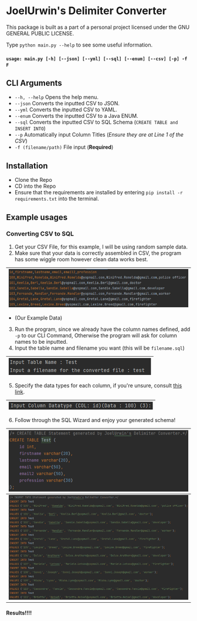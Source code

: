 
[1]: https://www.w3schools.com/sql/sql_datatypes.asp "W3Schools SQL Datatypes"
# JoelUrwin's Delimiter Converter


This package is built as a part of a personal project licensed under the GNU GENERAL PUBLIC LICENSE.

Type `python main.py --help` to see some useful information.

#### `usage: main.py [-h] [--json] [--yml] [--sql] [--enum] [--csv] [-p] -f F`


## CLI Arguments
* ``--h, --help`` Opens the help menu.
* ``--json`` Converts the inputted CSV to JSON.
* ``--yml`` Converts the inputted CSV to YAML.
* ``--enum`` Converts the inputted CSV to a Java ENUM.
* ``--sql`` Converts the inputted CSV to SQL Schema (`CREATE TABLE and INSERT INTO`)
* ``--p`` Automatically input Column Titles (*Ensure they are at Line 1 of the CSV*)
* ``-f (filename/path)`` File input (**Required**)

## Installation
* Clone the Repo
* CD into the Repo
* Ensure that the requirements are installed by entering `pip install -r requirements.txt` into the terminal.

## Example usages

### Converting CSV to SQL
1. Get your CSV File, for this example, I will be using random sample data.
2. Make sure that your data is correctly assembled in CSV, the program has some wiggle room however clean data works best.


|  ![img_1.png](img_1.png)   |
|-----|

* (Our Example Data)
3. Run the program, since we already have the column names defined, add `-p` to our CLI Command, Otherwise the program will ask for column names to be inputted.
4. Input the table name and filename you want (this will be `filename.sql`)

|  ![img_6.png](img_6.png)   |
|-----|


5. Specify the data types for each column, if you're unsure, consult [this link][1].

|  ![img_7.png](img_7.png)   |
|-----|


6. Follow through the SQL Wizard and enjoy your generated schema!

|   ![img_3.png](img_3.png)  |
|-----|
|   ![img_4.png](img_4.png)  |

#### Results!!!!